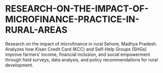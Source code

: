 # RESEARCH-ON-THE-IMPACT-OF-MICROFINANCE-PRACTICE-IN-RURAL-AREAS
Research on the impact of microfinance in rural Sehore, Madhya Pradesh. Analyzes how Kisan Credit Card (KCC) and Self-Help Groups (SHGs) improve farmers’ income, financial inclusion, and social empowerment through field surveys, data analysis, and policy recommendations for rural development.
